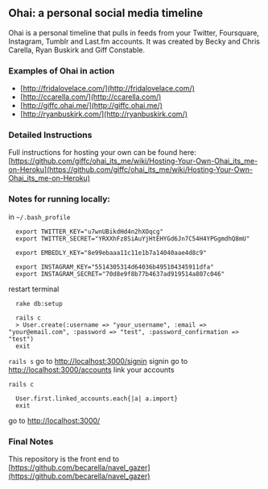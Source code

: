 ## Ohai: a personal social media timeline

Ohai is a personal timeline that pulls in feeds from your Twitter, Foursquare, Instagram, Tumblr and Last.fm accounts. It was created by Becky and Chris Carella, Ryan Buskirk and Giff Constable. 

### Examples of Ohai in action
* [http://fridalovelace.com/](http://fridalovelace.com/)
* [http://ccarella.com/](http://ccarella.com/)
* [http://giffc.ohai.me/](http://giffc.ohai.me/)
* [http://ryanbuskirk.com/](http://ryanbuskirk.com/)

### Detailed Instructions

Full instructions for hosting your own can be found here: [https://github.com/giffc/ohai_its_me/wiki/Hosting-Your-Own-Ohai_its_me-on-Heroku](https://github.com/giffc/ohai_its_me/wiki/Hosting-Your-Own-Ohai_its_me-on-Heroku)


### Notes for running locally:

in ``~/.bash_profile``

```
  export TWITTER_KEY="u7wnUBikdHd4n2hXOqcg"
  export TWITTER_SECRET="YRXXhFz8SiAuYjHtEHYGd6Jn7C54H4YPGgmdhQ8mU"
  
  export EMBEDLY_KEY="8e99ebaaa11c11e1b7a14040aae4d8c9"
  
  export INSTAGRAM_KEY="5514305314d64036b495104345911dfa"
  export INSTAGRAM_SECRET="70d8e9f8b77b4637ad919514a807c046"
```
restart terminal

```
  rake db:setup

  rails c
  > User.create(:username => "your_username", :email => "your@email.com", :password => "test", :password_confirmation => "test")
  exit
```

``rails s``
go to [http://localhost:3000/signin](http://localhost:3000/signin)
signin
go to [http://localhost:3000/accounts](http://localhost:3000/accounts) link your accounts

``rails c``
```
  User.first.linked_accounts.each{|a| a.import}
  exit
```

go to [http://localhost:3000/](http://localhost:3000/)

### Final Notes
This repository is the front end to [https://github.com/becarella/navel_gazer](https://github.com/becarella/navel_gazer)
